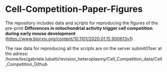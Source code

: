 # Cell-Competition-Paper-Figures
The repository includes data and scripts for reproducing the figures of the pre-print **Differences in mitochondrial activity trigger cell competition during early mouse development** (https://www.biorxiv.org/content/10.1101/2020.01.15.900613v1). 

The raw data for reproducing all the scripts are on the server submit01ser at the adress:
/home/ies/gabriele.lubatti/revision_heteroplasmy/Cell_Competition_data/Cell_Competition_Github
